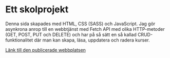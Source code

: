 # Ett skolprojekt

Denna sida skapades med HTML, CSS (SASS) och JavaScript. Jag gör asynkrona anrop till en webbtjänst med Fetch API med olika HTTP-metoder (GET, POST, PUT och DELETE) och har på så sätt en så kallad CRUD-funktionalitet där man kan skapa, läsa, uppdatera och radera kurser. 

[Länk till den publicerade webbplatsen](https://www.google.com)